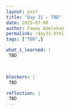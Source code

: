 ```yaml
---
layout: post
title: "Day 31 – TBD"
date: 2025-07-08
author: Fawas Adelekan
permalink: /day31.html
tags: ["TBD",]

what_i_learned: |
 TBD

 

blockers: |
 TBD

reflection: |
 TBD
---
```

